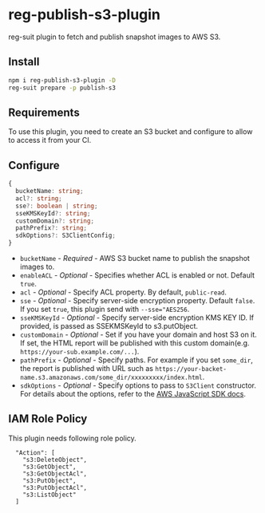 # reg-publish-s3-plugin

reg-suit plugin to fetch and publish snapshot images to AWS S3.

## Install

```sh
npm i reg-publish-s3-plugin -D
reg-suit prepare -p publish-s3
```

## Requirements

To use this plugin, you need to create an S3 bucket and configure to allow to access it from your CI.

## Configure

```ts
{
  bucketName: string;
  acl?: string;
  sse?: boolean | string;
  sseKMSKeyId?: string;
  customDomain?: string;
  pathPrefix?: string;
  sdkOptions?: S3ClientConfig;
}
```

- `bucketName` - _Required_ - AWS S3 bucket name to publish the snapshot images to.
- `enableACL` - _Optional_ - Specifies whether ACL is enabled or not. Default `true`.
- `acl` - _Optional_ - Specify ACL property. By default, `public-read`.
- `sse` - _Optional_ - Specify server-side encryption property. Default `false`. If you set `true`, this plugin send with `--sse="AES256`.
- `sseKMSKeyId` - _Optional_ - Specify server-side encryption KMS KEY ID. If provided, is passed as SSEKMSKeyId to s3.putObject.
- `customDomain` - _Optional_ - Set if you have your domain and host S3 on it. If set, the HTML report will be published with this custom domain(e.g. `https://your-sub.example.com/...`).
- `pathPrefix` - _Optional_ - Specify paths. For example if you set `some_dir`, the report is published with URL such as `https://your-backet-name.s3.amazonaws.com/some_dir/xxxxxxxxx/index.html`.
- `sdkOptions` - _Optional_ - Specify options to pass to `S3Client` constructor. For details about the options, refer to the [AWS JavaScript SDK docs](https://www.npmjs.com/package/@aws-sdk/client-s3#usage).

## IAM Role Policy

This plugin needs following role policy.

```
  "Action": [
    "s3:DeleteObject",
    "s3:GetObject",
    "s3:GetObjectAcl",
    "s3:PutObject",
    "s3:PutObjectAcl",
    "s3:ListObject"
  ]
```
